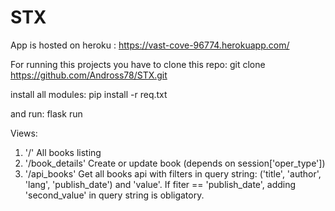 # STX

App is hosted on heroku : https://vast-cove-96774.herokuapp.com/

For running this projects you have to clone this repo:
git clone https://github.com/Andross78/STX.git

install all modules:
pip install -r req.txt

and run:
flask run

Views:

1. '/' All books listing
2. '/book_details' Create or update book (depends on session['oper_type'])
3. '/api_books' Get all books api with filters in query string: ('title', 'author', 'lang', 'publish_date') and 'value'. If fiter == 'publish_date', adding 'second_value' in query string is obligatory.

